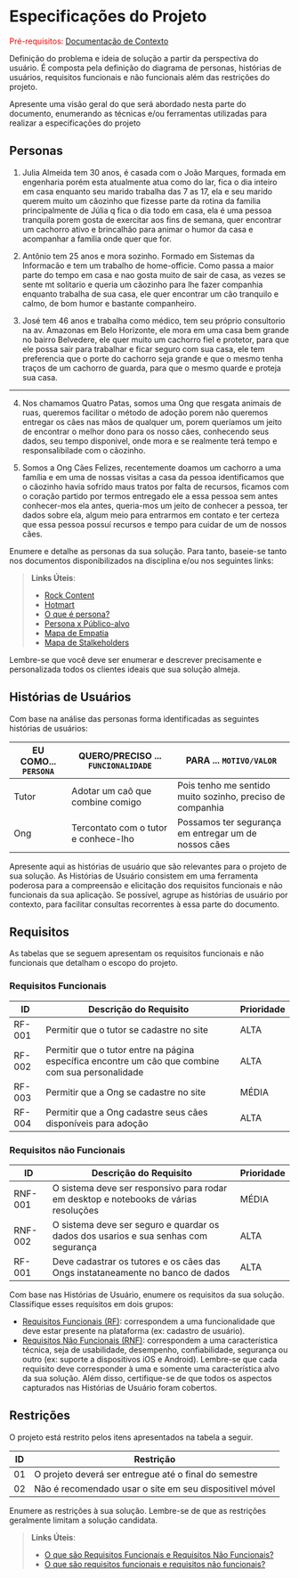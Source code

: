 # Especificações do Projeto

<span style="color:red">Pré-requisitos: <a href="1-Documentação de Contexto.md"> Documentação de Contexto</a></span>

Definição do problema e ideia de solução a partir da perspectiva do usuário. É composta pela definição do  diagrama de personas, histórias de usuários, requisitos funcionais e não funcionais além das restrições do projeto.

Apresente uma visão geral do que será abordado nesta parte do documento, enumerando as técnicas e/ou ferramentas utilizadas para realizar a especificações do projeto

## Personas

1. Julia Almeida tem 30 anos, é casada com o João Marques, formada em engenharia porém esta atualmente atua como do lar, fica o dia inteiro em casa enquanto seu marido trabalha das 7 as 17, ela e seu marido querem muito um cãozinho que fizesse parte da rotina da familia principalmente de Júlia q fica o dia todo em casa, ela é uma pessoa tranquila porem gosta de exercitar aos fins de semana, quer encontrar um cachorro ativo e brincalhão para animar o humor da casa e acompanhar a familia onde quer que for.

2. Antônio tem 25 anos e mora sozinho. Formado em Sistemas da Informacão e tem um trabalho de home-officie. Como passa a maior parte do tempo em casa e nao gosta muito de sair de casa, as vezes se sente mt solitario e queria um cãozinho para lhe fazer companhia enquanto trabalha de sua casa, ele quer encontrar um cão tranquilo e calmo, de bom humor e bastante companheiro. 

3. José tem 46 anos e trabalha como médico, tem seu próprio consultorio na av. Amazonas em Belo Horizonte, ele mora em uma casa bem grande no bairro Belvedere, ele quer muito um cachorro fiel e protetor, para que ele possa sair para trabalhar e ficar seguro com sua casa, ele tem preferencia que o porte do cachorro seja grande e que o mesmo tenha traços de um cachorro de guarda, para que o mesmo quarde e proteja sua casa.

----------------------------------------------------------------------------------------------------------------------------------------------------------------------------------------------------------------------------

4. Nos chamamos Quatro Patas, somos uma Ong que resgata animais de ruas, queremos facilitar o método de adoção porem não queremos entregar os cães nas mãos de qualquer um, porem queríamos um jeito de encontrar o melhor dono para os nosso cães, conhecendo seus dados, seu tempo disponivel, onde mora e se realmente terá tempo e responsalibilade com o cãozinho.

5. Somos a Ong Cães Felizes, recentemente doamos um cachorro a uma família e em uma de nossas visitas a casa da pessoa identificamos que o cãozinho havia sofrido maus tratos por falta de recursos, ficamos com o coração partido por termos entregado ele a essa pessoa sem antes conhecer-mos ela antes, queria-mos um jeito de conhecer a pessoa, ter dados sobre ela, algum meio para entrarmos em contato e ter certeza que essa pessoa possuí recursos e tempo para cuidar de um de nossos cães.

Enumere e detalhe as personas da sua solução. Para tanto, baseie-se tanto nos documentos disponibilizados na disciplina e/ou nos seguintes links:

> **Links Úteis**:
> - [Rock Content](https://rockcontent.com/blog/personas/)
> - [Hotmart](https://blog.hotmart.com/pt-br/como-criar-persona-negocio/)
> - [O que é persona?](https://resultadosdigitais.com.br/blog/persona-o-que-e/)
> - [Persona x Público-alvo](https://flammo.com.br/blog/persona-e-publico-alvo-qual-a-diferenca/)
> - [Mapa de Empatia](https://resultadosdigitais.com.br/blog/mapa-da-empatia/)
> - [Mapa de Stalkeholders](https://www.racecomunicacao.com.br/blog/como-fazer-o-mapeamento-de-stakeholders/)
>
Lembre-se que você deve ser enumerar e descrever precisamente e personalizada todos os clientes ideais que sua solução almeja.

## Histórias de Usuários

Com base na análise das personas forma identificadas as seguintes histórias de usuários:

|EU COMO... `PERSONA`| QUERO/PRECISO ... `FUNCIONALIDADE` |PARA ... `MOTIVO/VALOR`                                   |
|--------------------|------------------------------------|------------------------------------------------------    |
|Tutor               | Adotar um caõ que combine comigo   | Pois tenho me sentido muito sozinho, preciso de companhia|
|Ong                 |Tercontato com o tutor e conhece-lho| Possamos ter segurança em entregar um de nossos cães     |

Apresente aqui as histórias de usuário que são relevantes para o projeto de sua solução. As Histórias de Usuário consistem em uma ferramenta poderosa para a compreensão e elicitação dos requisitos funcionais e não funcionais da sua aplicação. Se possível, agrupe as histórias de usuário por contexto, para facilitar consultas recorrentes à essa parte do documento.


## Requisitos

As tabelas que se seguem apresentam os requisitos funcionais e não funcionais que detalham o escopo do projeto.

### Requisitos Funcionais

|ID    | Descrição do Requisito  | Prioridade |
|------|-----------------------------------------|----|
|RF-001| Permitir que o tutor se cadastre no site | ALTA | 
|RF-002| Permitir que o tutor entre na página específica encontre um cão que combine com sua personalidade | ALTA | 
|RF-003| Permitir que a Ong se cadastre no site | MÉDIA | 
|RF-004| Permitir que a Ong cadastre seus cães disponíveis para adoção | ALTA | 

### Requisitos não Funcionais

|ID     | Descrição do Requisito  |Prioridade |
|-------|-------------------------|----|
|RNF-001| O sistema deve ser responsivo para rodar em desktop e notebooks de várias resoluções | MÉDIA | 
|RNF-002| O sistema deve ser seguro e quardar os dados dos usarios e sua senhas com segurança | ALTA | 
|RF-001| Deve cadastrar os tutores e os cães das Ongs instataneamente no banco de dados  |  ALTA | 

Com base nas Histórias de Usuário, enumere os requisitos da sua solução. Classifique esses requisitos em dois grupos:

- [Requisitos Funcionais
 (RF)](https://pt.wikipedia.org/wiki/Requisito_funcional):
 correspondem a uma funcionalidade que deve estar presente na
  plataforma (ex: cadastro de usuário).
- [Requisitos Não Funcionais
  (RNF)](https://pt.wikipedia.org/wiki/Requisito_n%C3%A3o_funcional):
  correspondem a uma característica técnica, seja de usabilidade,
  desempenho, confiabilidade, segurança ou outro (ex: suporte a
  dispositivos iOS e Android).
Lembre-se que cada requisito deve corresponder à uma e somente uma
característica alvo da sua solução. Além disso, certifique-se de que
todos os aspectos capturados nas Histórias de Usuário foram cobertos.

## Restrições

O projeto está restrito pelos itens apresentados na tabela a seguir.

|ID| Restrição                                               |
|--|---------------------------------------------------------|
|01| O projeto deverá ser entregue até o final do semestre   |
|02| Não é recomendado usar o site em seu dispositivel móvel |        |


Enumere as restrições à sua solução. Lembre-se de que as restrições geralmente limitam a solução candidata.

> **Links Úteis**:
> - [O que são Requisitos Funcionais e Requisitos Não Funcionais?](https://codificar.com.br/requisitos-funcionais-nao-funcionais/)
> - [O que são requisitos funcionais e requisitos não funcionais?](https://analisederequisitos.com.br/requisitos-funcionais-e-requisitos-nao-funcionais-o-que-sao/)
